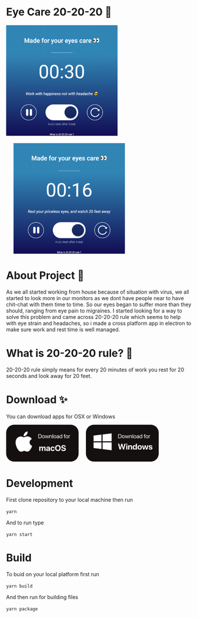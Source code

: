 # Eye Care 20-20-20 👀
<div>
           <img alt="macos" src="https://github.com/arminsalcin/Eye-Care-20-20-20/raw/master/image1.png"
                  height="300" align="left">
          <img alt="windows" src="https://github.com/arminsalcin/Eye-Care-20-20-20/raw/master/image2.png"
                  height="300" style='margin-left: 20px; margin-top:20px;'>
</div>

# About Project 🤔
As we all started working from house because of situation with virus, we all started to look more in our monitors as we dont have people near to have chit-chat with them time to time. 
So our eyes began to suffer more than they should, ranging from eye pain to migraines. I started looking for a way to solve this problem and came across 20-20-20 rule which seems to help with eye strain and headaches, so i made a cross platform app in electron to make sure work and rest time is well managed.

# What is 20-20-20 rule? 🙋
20-20-20 rule simply means for every 20 minutes of work you rest for 20 seconds and look away for 20 feet.

# Download ✨
You can download apps for OSX or Windows


  <a href="https://drive.google.com/uc?export=download&id=1vRhQclP198hIxm77VhDRjF2L1U2_amBH">
         <img alt="macos" src="https://github.com/arminsalcin/Eye-Care-20-20-20/raw/master/download-macos.png"
              height="100" align="left">
      </a>
  <a href="https://drive.google.com/uc?export=download&id=1t-UkltVZj6w7H63hh0Q40Mz289CuD6Hx">
         <img alt="windows" src="https://github.com/arminsalcin/Eye-Care-20-20-20/raw/master/download-windows.png"
               height="100" style='margin-left: 20px'>
      </a>

# Development
First clone repository to your local machine then run

`yarn`

And to run type

`yarn start`

# Build
To buid on your local platform first run

`yarn build`

And then run for building files

`yarn package`
